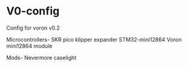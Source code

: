 # V0-config
Config for voron v0.2

Microcontrollers-
SKR pico
klipper expander
STM32-mini12864 Voron mini12864 module

Mods-
Nevermore
caselight
